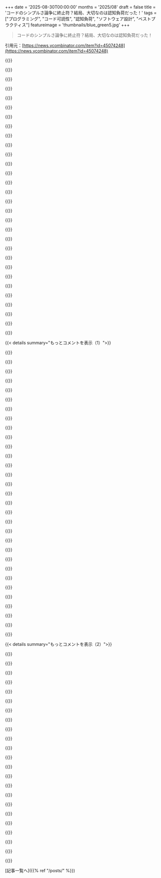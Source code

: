 +++
date = '2025-08-30T00:00:00'
months = '2025/08'
draft = false
title = 'コードのシンプルさ論争に終止符？結局、大切なのは認知負荷だった！'
tags = ["プログラミング", "コード可読性", "認知負荷", "ソフトウェア設計", "ベストプラクティス"]
featureimage = 'thumbnails/blue_green5.jpg'
+++

> コードのシンプルさ論争に終止符？結局、大切なのは認知負荷だった！

引用元：[https://news.ycombinator.com/item?id=45074248](https://news.ycombinator.com/item?id=45074248)




{{<matomeQuote body="プログラマーは認知負荷が低いシンプルな解決策を好むけど、何が”シンプル”かは意見が分かれるよね。慣れてるか、 mental model がコードと合うかで変わる。記事で推奨されてる早期リターンは goto と比較され、制御フローが分かりにくくなることもある。中間変数も”isSecure”みたいに一見分かりにくく、むしろ条件式の方が即座に理解できる場合も。HTTP コードは標準化されてて認知負荷が低いけど、カスタム JSON コードは違う。シンプルさは主観的で、誰にとってシンプルかに依るんだ。Kolmogorov complexity で測らない限り、客観的なシンプルさは存在しないんじゃないかな。" userName="defanor" createdAt="2025/08/31 07:12:30" color="#45d325">}}




{{<matomeQuote body="”isSecure”は調べたくなるけど、”condition4”や”condition5”は調べないってこと？記事のポイントは、”isSecure”ならどんな実装か推測できるけど、”condition4”だと何も分からないってことじゃないかな。<br>たとえば、isSecure = user.role == ’admin’ とか。<br>”is secure”みたいなコメントは中間変数にした方が良い。コメントは「なぜ？」を説明してくれないし、嘘をつくこともあるから、実行されるコードを信頼する方がいいよ。中間変数もざっと読むのに役立つしね。" userName="whilenot-dev" createdAt="2025/08/31 09:06:43" color="#ff33a1">}}




{{<matomeQuote body="”condition4”や”condition5”は例示用のプレースホルダーだと思ってたよ。”channel_encrypted”とか”checksum_verified”みたいな、もっと分かりやすい名前を想定してたんだ。<br>”isSecure”が嘘である可能性や、人によって解釈が違うって意見には賛成。チェックする手間や、変数の意味を覚えるのは大変だよね。これはよく議論されるテーマで、バランスが重要だ。結局、普遍的にシンプルと認められ、形式的に検証できるプラクティスやルールはないってのが僕の主張だよ。" userName="defanor" createdAt="2025/08/31 09:47:32" color="">}}




{{<matomeQuote body="経験的にもツール的にも、ネストされた if 文は認知負荷を上げるね。だから早期リターンの方が理解しやすいんだ。コードレビューでは命名についてよく議論になるけど、 juniors には”くだらない”って思われても、読みやすさやデバッグには超重要だよ。<br>あと、HTTP エラーコードについては君の意見を誤解してた、ごめん。あれはよく文書化されてるし、 HTTP 関連のコードを書くなら必須の知識だよ。" userName="prerok" createdAt="2025/08/31 18:00:32" color="">}}




{{<matomeQuote body="シンプルさは主観的だという意見に反論してる？それとも早期リターンみたいな例に言及してるだけ？僕はシンプルさは主観的だとすでに言ったから、早期リターンがなぜシンプルじゃないと思うかを説明するね。過去10年 Haskell や関数型言語をメインに使ってたから、 return や break がない制御フローに慣れてるんだ。例外も嫌い。命令型言語で早期リターンを使うこともあるけど、関数の一番最後に ret 変数を返すのが好き。これによりコード構造と制御フローの一貫性が保たれて、 Haskell や Scheme みたいにコードを読める。NASA の C style guide [0] も参照してて、これは goto と比較されることもある。これは唯一の正解じゃないけど、そういう考え方もあるんだ。 goto の賛否もシンプルさの視点の違いの例だよね。<br>URL: https://ntrs.nasa.gov/api/citations/19950022400/downloads/19..." userName="defanor" createdAt="2025/08/31 18:57:21" color="#ff5733">}}




{{<matomeQuote body="”isSecure = user.role == ’admin’”についてだけど、僕は中間変数を、意図よりもステートメントに合うように命名する方が好きだな。これは一種のセマンティック圧縮だね。例えば”isAdminUser = user.role == ’admin’”だと、条件に必要なロールの使用を隠さないで済むけど、”isSecure”だと何でもあり得る。管理者ユーザーの概念は隠したくないけど、ロールを使う具体的な方法は隠したい、って感じかな。あくまで僕の意見だけどね。" userName="dsego" createdAt="2025/08/31 12:36:33" color="">}}




{{<matomeQuote body="GPじゃないけど、名前付けは難しいってよく言われるように、もっと良い名前はいつも見つかるよね。”isSecure”や”isAdminUser”と”condition4”の間には、認知負荷にかなりの差があると思うよ。昔、”if (temp2 && temp17) temp5 = 1;”みたいなコードをデバッグしたことがあるんだけど、結局諦めて再実装したんだ。当時はまだユニットテストが一般的じゃなかったから、大変だったよ。" userName="prerok" createdAt="2025/08/31 17:49:19" color="#ff5733">}}




{{<matomeQuote body="これは Python でよく使われるパターンだよ。評価の前に変数を導入するんだ。例えば、”if (user.id ＜ 4 and user.session): ...”じゃなくて、”_user_has_access = (user.id ＜ 4 and user.session); if _user_has_access: ...”とか、 walrus 演算子を使って”if _user_has_access := (user.id ＜ 4 and user.session): ...”みたいにするんだ。同僚がこのパターンをすごく気に入ってて、彼のコードはいつも読みやすかったから、僕も今でもこれを使ってるよ！" userName="wraptile" createdAt="2025/09/01 04:34:42" color="">}}




{{<matomeQuote body="認知負荷ってのは、その人のメンタルモデルによるよね。馴染みとシンプルさは違うのに、同じに感じちゃうんだ。賢いけど型にはまらないコードを使うと、周りが学ぶコストを払うことになる。一度学べば楽になるけどね。だから、慣れてるコードをシンプルにするのは難しいんだ。記事の後半でも言ってたけど、新人くんを呼んでコードをレビューさせるのがいいよ。" userName="zakirullin" createdAt="2025/08/31 11:49:48" color="#38d3d3">}}




{{<matomeQuote body="プログラマーはシンプルな解決策を好むけど、どれがシンプルかで意見が割れるって話だよね。そこで「エゴの低さ」が重要だって。コードベースの品質は一貫性とまとまりで決まるから、ベストなコードベースは、趣味が似てるか、既存の規約に従う低エゴな人たちによって作られるんだ。客観的に悪いパターンもあるけどね。低エゴだと既存規約に従う→慣れる→シンプルに見える、って流れだ。" userName="PaulStatezny" createdAt="2025/08/31 14:59:42" color="#ff33a1">}}




{{<matomeQuote body="この前のコメントは必ずしも正確じゃないと思うな。誰もちゃんと理解してないのに、悪い慣習をみんなが守り続けてるプロジェクトにたくさん入ってきたよ。深いネストや早期exitなし、深いオブジェクト継承とかね。これって、多くの開発者が波風を立てたくないし、問題を悪化させずに複雑さを解きほぐすスキルがないから起こるんだ。" userName="Sleaker" createdAt="2025/08/31 18:49:08" color="#45d325">}}




{{<matomeQuote body="残念ながら、シンプルさには明確な定義がないよね。開発者は「慣れてるもの」をシンプルって呼ぶだけで、「ブランチが少ない」とか「コード行数が少ない」みたいな客観的な尺度じゃないんだ。せいぜい「スクロールが一番少ないコード」くらいしか思いつかないけど、これも測定が難しいし、IDEで軽減できるしね。" userName="nurettin" createdAt="2025/08/31 13:11:38" color="">}}




{{<matomeQuote body="同じように、短いチェックには三項演算子を好む人がいるよね。if/else/while/forの次に学ぶものだから賛成したい気持ちもあるけど、あれって略記だから、短くても必ずしも読みやすいとは限らないんだ。`value = condition ? a : b`みたいな単発なら気にならないけど、複数行になったりネストしたら問題視しちゃうな。" userName="Cthulhu_" createdAt="2025/08/31 10:42:04" color="">}}




{{<matomeQuote body="副作用がなければ、三項演算子の方が好きだな。意味合いがより引き締まって読みやすくなると思うし、コンパイラーが最適に処理してくれると信じてる。こういうフォーマットがすごくいい感じなんだ:`value = (condition)<br>      ? foo<br>      : bar;`" userName="davemp" createdAt="2025/08/31 11:27:30" color="">}}




{{<matomeQuote body="副作用や制御フローを伴う三項演算子は特に嫌いだな。制御フローの場合は常にインデントされてないと見落とすことがあるから、`if`文の方が断然良いと思う。" userName="mabster" createdAt="2025/08/31 10:57:24" color="">}}




{{<matomeQuote body="確かに、ある解決策をシンプルだと感じるかどうかの95%は、その馴染みやすさにあるんだよね。" userName="epolanski" createdAt="2025/08/31 11:19:32" color="">}}




{{<matomeQuote body="時には、改善されたバージョンよりも確立されたパターンの方が理解しやすいこともあるよね。そういう場合は慣習に従う方が良いんだ。例えば、HTTPコードを名前でなく直接比較する方が、Web開発の経験がある人なら誰でも読みやすいからね。" userName="dsego" createdAt="2025/08/31 12:34:56" color="">}}




{{<matomeQuote body="ChatGPTが「エレガント」とか「シンプル」って言葉を軽々しく使うのにムカつくんだよね。そんな言葉、二択じゃないし、まるでやる気満々のインターンが先生に媚びてるみたいでさ。数々のコードを学習したデジタル脳の思考とは思えないんだよな。" userName="mikepurvis" createdAt="2025/08/31 12:50:25" color="#ff33a1">}}




{{<matomeQuote body="あなたの怒り、もしかしてChatGPTが「エレガント」や「シンプル」について価値判断をしてるって思ってるから？ChatGPTがそういう概念をどこで学んだか、ちゃんと知ってるんだよね？" userName="lazylester" createdAt="2025/09/01 13:24:33" color="">}}




{{<matomeQuote body="記事の「早期リターン」についてだけど、僕は複雑さを減らすと思うよ。でもOusterhoutは「複雑さ」って変更のしやすさだって言ってるんだ。もし言語に早期リターンしかないなら、後からコードを追加しにくいのが難点だね。良い言語なら「break」とかラベル付きブロックとか、cleanupセクションがあるべきだよ。Javaの例外処理とはちょっと違うけどね。" userName="brucehoult" createdAt="2025/08/31 08:21:19" color="#785bff">}}




{{<matomeQuote body="あなたの言う「良い言語」じゃなくてもさ、その「break」とかラベル付きブロックとか、全部関数でラップすれば実現できるじゃん。C言語でいつもやってるパターンだよ。" userName="derf_" createdAt="2025/08/31 08:57:02" color="#38d3d3">}}




{{<matomeQuote body="関数をラップするより、ブロックをラップする方が正直めんどくさいよ、特にC言語だと関数をネストできないし。すべてのプログラミング言語は本質的に同じだけど、記事のタイトルにもあるように「認知負荷」って視点だと、便利な言語とそうでない言語があるってことだよね。" userName="brucehoult" createdAt="2025/08/31 09:05:28" color="#ff5733">}}




{{<matomeQuote body="C/C++の昔からの議論だよね、これ。Cの人たちはexitブロックを好むし、C++の人たちはデストラクタを使いたがる。僕はC++派だから、早期リターンを推すよ。だって、どの操作にフォールバックがないかすぐ分かるし、「return」を見れば「else」がないって一目で分かるから。それに、コードのインデントが深くならないのも良い点だね。" userName="neutronicus" createdAt="2025/08/31 11:39:56" color="#38d3d3">}}




{{<matomeQuote body="個人的には成功値を早期リターンするのには反対かな。僕は関数の最後に成功値を返すのが好きだよ。エラーとかnullなら早期リターンもアリだけど、成功値だとコードが読みにくく感じるんだ。パフォーマンスが必要な時以外は避けるべきだと思うね。例で示したように、`stepsResult`を宣言して最後に返す方が、制御フローがずっと分かりやすくて、クリーンアップコードも置きやすいんだ。" userName="mattmanser" createdAt="2025/08/31 12:10:37" color="#ff5c5c">}}




{{<matomeQuote body="僕は単一リターンと早期リターンの両方が好きだよ。例えばこんな感じだね: https://github.com/lelanthran/libds/blob/b5289f6437b30139d42..." userName="lelanthran" createdAt="2025/08/31 15:26:13" color="">}}




{{<matomeQuote body="これはJohn Ousterhoutの『A Philosophy Of Software Design』から僕が得た一番の学びだよ。みんなにこの本を勧めるね。要するに、ソフトウェア設計では複雑さを最小限にすべきで、複雑さってのは「変更のしやすさ」なんだ。そしてその「しやすさ」は、理解するのに必要な「認知負荷」の量で決まるってことさ。" userName="exclipy" createdAt="2025/08/30 20:51:09" color="#45d325">}}




{{<matomeQuote body="ルールじゃ好みや経験は測れないし、結局アーキテクチャは人や文化次第。この記事は良いけど、本当に必要な人には響かないだろうな。Rob PikeがGoogleにいなきゃGoは生まれなかったってこと。(好き嫌いは別の話だけどね)" userName="YZF" createdAt="2025/08/30 23:02:00" color="#45d325">}}




{{<matomeQuote body="俺からするとDRYはアンチパターンだね。アプリがちゃんと理解されるまでは、むしろ同じことを繰り返せ！1バージョン目で問題、2バージョン目で解決策、3バージョン目になって初めてDRYを考えればいいんだよ。" userName="bsenftner" createdAt="2025/08/30 20:58:36" color="#38d3d3">}}




{{<matomeQuote body="DRYってのは「同じ処理を再実装するな」って意味じゃなくて、「コードをコピペするな」って話だぞ。最初は楽かもしれないけど、後で変更が超大変になるからやめとけ。" userName="zahlman" createdAt="2025/08/30 21:50:56" color="#45d325">}}




{{<matomeQuote body="うちのチームで試してることなんだけど、関数のサイクロマティック複雑度は低めに、コメントとシグネチャはしっかり書くようにしてる。これで認知負荷が超減ったんだ。複雑なロジックはdo_thing_a(); do_thing_b(); do_thing_c(); みたいに分けちゃうけど、むしろそれがコードの「あらすじ」みたいになって、すごく読みやすいぞ。" userName="safety1st" createdAt="2025/08/31 03:47:01" color="#38d3d3">}}




{{< details summary="もっとコメントを表示（1）">}}

{{<matomeQuote body="DRYはジュニア開発者がよくハマる罠だ。早すぎる最適化になることもあるし、重複を避けるために抽象化を追加したり、本来独立してるはずのコンポーネントを繋いじゃったりする。結果、後で変更が大変になったり、影響範囲がデカくなったりするんだ。" userName="ryeats" createdAt="2025/08/30 22:19:44" color="#45d325">}}




{{<matomeQuote body="「どんなルールも何にでも使える」って言うけど、複雑さを排除するルールなら話は別だろ。俺のルールはこれだ。1. マルチスレッド禁止。(See Mozilla’s ”You must be this high” sign) 2. Visitorパターン禁止。(See grug oriented development) 3. Observerパターン禁止。(See django when signals need to run in a particular order) 4. カスタムDSL禁止。5. XML禁止。(XMLに関しては喧嘩売ってるぞ！)" userName="bb88" createdAt="2025/08/31 02:46:18" color="#ff5c5c">}}




{{<matomeQuote body="客観的な数値目標で読みやすいコードは作れない。それより、コードレビューで同僚が困ったら、コードとコメントだけで説明できるように書き直せ！口で説明するんじゃなくてな。最高のリンターは、やっぱり同僚の主観的なレビューだよ。これ、チームが変わっても機能するんだ。" userName="hakunin" createdAt="2025/08/31 06:13:04" color="#ff5733">}}




{{<matomeQuote body="似てるコードを統合しないなら、その理由をコメントで書いとけ。コピペはダメだ。（言語/フレームワークのボイラープレートが多すぎて再利用が面倒な時以外は。）もし気づかずに同じこと書いてたら問題あり。リファクタリングした関数が要件変更で無理になったら、また別の似たバージョンを作ればいいさ。" userName="zahlman" createdAt="2025/08/30 22:54:25" color="#785bff">}}




{{<matomeQuote body="コメント4のサイクロマティック複雑度についてはhttps://github.com/fzipp/gocyclo、コメントについてはhttps://github.com/mgechev/reviveを見てみろ。関数にコメント書けってのはアーキテクチャじゃないし、みんなサイクロマティック複雑度を誤解しすぎ。あるチームなんて’else’キーワード使うのを禁止してたぞ！" userName="awesome_dude" createdAt="2025/08/31 05:38:59" color="#785bff">}}




{{<matomeQuote body="ヨーロッパ展開で、俺は既存のインフラを「Europe」ってフォルダに丸ごとコピペしたんだ。そしたら、ヨーロッパ限定の要件が来た時に、変更が超簡単だったんだよ。何十万行ものYAMLをコピペしたのが悪い選択だとは思わないし、俺には25年の経験があるんだぜ。" userName="MrDarcy" createdAt="2025/08/31 01:53:23" color="#ff5733">}}




{{<matomeQuote body="コードレビューする人にいつも伝えるのに苦労するのが、俺に理解させようとしないで、読者みんながわかるように自己説明的にしてほしいってことなんだ。（もちろん、明示的に頼むよ）俺はたまに、コードを行ったり来たりしてやっと理解できたことについて質問して、どうしたらもっと分かりやすくなるか考えてもらうこともあるんだ。残念ながら、ほとんどの人は最高の“先生”になろうと考えるより、自分の考え（不安？）を説明することに集中しちゃうんだよね。" userName="necovek" createdAt="2025/08/31 06:52:45" color="#ff33a1">}}




{{<matomeQuote body="Visitorパターンは、コンパイラ開発みたいな一部の分野ではめちゃくちゃ便利だよ。" userName="cyberax" createdAt="2025/08/31 05:56:19" color="">}}




{{<matomeQuote body="俺は音楽家としてこの原則に慣れてるんだけど、ソフトウェアの世界に入ってからも通用するなんて面白いな。" userName="braebo" createdAt="2025/08/30 23:32:43" color="">}}




{{<matomeQuote body="Rule of Threeとすごく近いよね。一度の重複はOKだけど、3回目が必要ならリファクタリングを考えよう。<br>https://en.wikipedia.org/wiki/Rule_of_three_(computer_progra...<br>俺はこれ、かなり良い妥協点だと思うよ。昔はコードを全く重複させないようにしてたんだけど、結局は苦労のほうが大きかったな。2つの場所でコードが必要ならコピペを許して、3つ以上ならリファクタリングする、これがかなり良い経験則だね。" userName="martinpw" createdAt="2025/08/30 22:39:46" color="#ff33a1">}}




{{<matomeQuote body="俺は複雑さの量に苦労してるんだ。経験の浅いSWEとして、関数呼び出しの数（A）＋ソースコードファイルの数（B）がNに達すると、全部頭に入れるのが難しいんだ。特に、Bが3以上、Aが3以上だと、画面を切り替えずに全ファイルを見るにはB個の画面が必要だし、Aが増えると認知負荷が上がるんだ、特に“パターン”が絡んでくるとね。でも俺は経験不足だから、これが俺の経験不足のせいなのか、それとも本当に無駄な複雑さが原因なのか、判断できないんだ。" userName="ferguess_k" createdAt="2025/08/31 02:58:25" color="#38d3d3">}}




{{<matomeQuote body="その逆で、DRY原則が足りなかったせいで、変更が必要な場所のうち一部しか変わらず、バグを招くこともあるんだ。俺からすると、具体的に同じ振る舞いをさせるつもりがあるものこそ、DRYに保つべきだね。" userName="rkomorn" createdAt="2025/08/30 22:49:53" color="#ff5733">}}




{{<matomeQuote body="それはAlgebraic Data Typesとパターンマッチングがない言語でしか当てはまらない話だよね。最近じゃJavaだってこれらを持ってるのに。" userName="brabel" createdAt="2025/08/31 08:11:06" color="">}}




{{<matomeQuote body="「アーキテクチャの議論には勝てない」って心底共感するよ。でも最近はこれを理解して受け入れ始めたら、いつも俺と逆の立場を取るように見えるアーキテクトとの議論のイライラが減ってきたんだ。正しいとか間違ってるとかないんだ。頭の中で何を優先するかで、常に違うトレードオフがあるだけなんだよね。" userName="mnsc" createdAt="2025/08/31 07:01:15" color="#ff5c5c">}}




{{<matomeQuote body="「記事は良いけど、本当に必要な人には伝わらない」ってのは本当だね。一度読んだだけで考え方は変わらないし、メンターについても結果はイマイチ。エンジニアは完全に同意しても、真逆のことするんだから。過去の意思決定が何につながったかのフィードバックループを構築するのが一番難しいみたい。それが完了するのに数年かかるから、ほとんどの人は自分のアーキテクチャの決定が悲惨な結果を招いたことを忘れちゃうんだよね。あるいは自分とは関係ないって思っちゃう。" userName="zakirullin" createdAt="2025/08/31 00:57:06" color="#45d325">}}




{{<matomeQuote body="コードレビューでは、まず人間関係を築くのが大事だよ。僕はいつも、例示コードと「このバージョンどう思う？いくつか明確にしてみたんだけど」って質問のレビューコメントを残してる。何が明確になったか説明すると、たいてい報われるんだよね。" userName="hakunin" createdAt="2025/08/31 07:04:43" color="#ff33a1">}}




{{<matomeQuote body="デフォルト設定とオーバーライドを使うのが普通じゃない？<br>あんたのアプローチ（完全コピー）だとさ、まず1. EuropeとUSAで同じ変更をする時、2箇所でやんなきゃいけない。2. 数千行のコードで1行だけ違う場合、どっちがどっちか分かりづらい。3. 将来Africaを追加したら、さらに問題が複雑になるよ。" userName="chipsrafferty" createdAt="2025/08/31 02:14:30" color="#785bff">}}




{{<matomeQuote body="完全コピーは`if`文やfeature flagなしで段階的なロールアウトができるから、変更をずらせて逆にメリットなんだよ。インシデントの時はコードの読みやすさが超重要だし、オーバーライドは認知負荷を上げるからやらない。共通部分は`import`で対応する。1行の違いは`diff`で見れば一発だし、Africaが増えてもコピーするだけ。チームもインフラもこれならスケールするし、みんなの認知負荷も減るんだ。" userName="MrDarcy" createdAt="2025/08/31 03:06:18" color="#785bff">}}




{{<matomeQuote body="「2. No visitor pattern. (See grug oriented development)」ってやつ、個人的にはすごく嫌なんだよね。自分が下手だからって思ってるけど。今度『grug』を読んでみるよ。あと、一行関数も大嫌いなんだ。" userName="ferguess_k" createdAt="2025/08/31 03:01:16" color="">}}




{{<matomeQuote body="うちのチームは100%テストカバレッジ必須なんだけど、Foo, Bar, Bazってテーブルが80～90%共通ロジックを持ってても、共通の抽象コンポーネントにはしないんだ。3つのファイルとテストを維持してて、変更はコピペで済ませることが多いよ。共通化すると追加ファイルが増えて、変更が大変になったり、テストの連鎖更新が起きたりする可能性もあるからね。6年間動いてるコードベースを、ビジネス上の理由なしに書き換えるのは現実的じゃないってこと。" userName="chipsrafferty" createdAt="2025/08/31 02:24:47" color="#38d3d3">}}




{{<matomeQuote body="これ、マジで地獄みたいだね。<br>すべての関数がコメントを必要とするわけじゃないし、複雑さは発生した時に直せばいいんじゃない？複雑さを禁止するのはやめたほうがいいよ。" userName="cncjchsue7" createdAt="2025/08/31 05:51:55" color="">}}




{{<matomeQuote body="音楽やプログラミングって、自分が作ったものを「他人」の視点で見るのがマジで難しいんだよね。時間を置いて忘れるか、新鮮な視点をキープできるかが品質を上げるコツ。すぐに自分の作品に慣れちゃうと問題点が見えなくなるから。すぐに自分のコードを「新鮮な目」で読めるようになったら、それって最強のチートコードだよ。時間をかけて作ったものがダメで、即興が傑作になるのは、まさにその視点を維持できたからなんだ。" userName="hakunin" createdAt="2025/08/31 02:43:02" color="#ff33a1">}}




{{<matomeQuote body="俺の若い同僚たちはみんな俺のキャッチフレーズを知ってるよ。「コピー・ペーストはタダ！抽象化は高くつく！」ってね。" userName="fenomas" createdAt="2025/08/31 01:35:17" color="#ff33a1">}}




{{<matomeQuote body="Visitorパターンってさ、グラフの探索と処理を分けられるんだよ。パターンマッチングがある言語でもやっぱり必要になるんだ。<br>あと網羅性チェックも便利で、全部処理するか、興味ない部分はno-opにするか選べる。RustのコンパイラでもVisitorパターンが使われてる例がここにあるよ: https://github.com/rust-lang/rust/blob/64a99db105f45ea330473..." userName="cyberax" createdAt="2025/08/31 08:41:36" color="#ff33a1">}}




{{<matomeQuote body="「if文の山」アーキテクチャって一見簡単でチケットも閉じやすいけど、本当はバグだらけでデータ漏洩のリスクもあるんだよね。<br>でも、企業ではビジネスロジックがコロコロ変わるから、ちゃんとした抽象化は難しい。結局、「if文の山」が最善策なのかな？って悩んでるよ。" userName="Buttons840" createdAt="2025/08/30 14:15:23" color="#ff33a1">}}




{{<matomeQuote body="ビジネスソフトウェアだと「if文の山」が結構最適解に近いと思うよ。<br>デカい変更より小さいルール変更が求められるしね。<br>古参のベテランが大事なコードをメンテするやり方、変に見えるけど、どこでもうまく機能してる。<br>最新システムへの刷新なんて、だいたい失敗してお金もかかるし。" userName="marginalia_nu" createdAt="2025/08/30 14:40:14" color="#ff5733">}}




{{<matomeQuote body="PMが「複数住所配送できる？」って聞いたら、ベテランは「if文の山」だから2年以上かかるって。<br>PMは短い納期を迫って、ベテランはしぶしぶ応じて、結局プロジェクト途中で会社を辞めるんだ。<br>あるあるだよね。" userName="Buttons840" createdAt="2025/08/30 14:52:42" color="">}}




{{<matomeQuote body="ソフトウェアエンジニアリングのベストプラクティスって、ビジネスの無茶な要求の前には通用しないことが多いよ。<br>ビジネスのスピードと短期的な利益優先のせいで、まともな開発はほぼ無理で、if-elseのネストが必要になるんだ。<br>だから、ソフトウェアエンジニアリングとプロダクトエンジニアリングは別物として考えるべきだと思う。" userName="ttz" createdAt="2025/08/30 14:55:39" color="#785bff">}}




{{<matomeQuote body="「if文の山」の件なら「Big Ball of Mud」の論文[1]を読むといいよ。<br>システムって最初「Big Ball of Mud」から始まって、成長して、デザインも改善されるんだけど、変化のせいでまた壊れるんだ。<br>本番ソフトウェアは常に変わるから、ドメインモデリングと、そこそこの抽象化、建設的破壊で対応するのが仕事だよ。<br>詳しいブログ[2]もあるよ。<br>[1] https://laputan.org/mud/mud.html [2] https://swizec.com/blog/big-ball-of-mud-the-worlds-most-popu..." userName="Swizec" createdAt="2025/08/30 14:23:45" color="#38d3d3">}}




{{<matomeQuote body="ビジネスロジックのオーナーがそれをケアしないって話だけど、実際は企業がそうさせてるんだよ。<br>エンジニアの在職期間は短いし、いろんなオーナーが変わる中でまともな引き継ぎもない。<br>数ヶ月前に来たばかりの君が、責任だけ押し付けられても何もできないよね。<br>同じ人が長く見るコードベースとは全然違うよ。" userName="atomicnumber3" createdAt="2025/08/30 14:55:05" color="#38d3d3">}}

{{</details>}}




{{< details summary="もっとコメントを表示（2）">}}

{{<matomeQuote body="「if文の山」って、まさにビジネスの取引そのものだよね。<br>変な条件付きの契約とか、全部if文の塊だよ。<br>ビジネスロジックのもう一つの良いモデルはスプレッドシートで、これはSQLがぴったりくる。<br>関数型とかOOPのモデルは、条件とかクエリを動かすための足場じゃないと、柔軟性がないんだよね。" userName="api" createdAt="2025/08/30 14:43:59" color="#785bff">}}




{{<matomeQuote body="この手の論文を書く人って、本当の「Big Ball of Mud」コードを現場で見たことないんじゃないかな？<br>「Big Ball of Mud」でいいって言う人は、ホントの泥沼を知らないんだよ。<br>俺が経験した真の泥団子は、全容解明だけで数ヶ月、改善にはチームで数年かかるレベルだった。" userName="citizenpaul" createdAt="2025/08/30 19:00:01" color="#38d3d3">}}




{{<matomeQuote body="「if文の山」を理解するには真理値表を作るのがいいよ。<br>例えば5つのif文があるなら、5列32行の表で全パターンを洗い出して、どうなるべきか書き出すんだ。<br>if文が増えると組み合わせが爆発的に増えるけど、これなら全ケースをリストにできるから、コードの再構築もしやすくなるよ。" userName="ajuc" createdAt="2025/08/30 23:22:57" color="#ff5733">}}




{{<matomeQuote body="エンジニアの在職期間が短いのは、会社がクビにするんじゃなくて、社員が10%の昇給のために短いスパンでどんどん転職するからだよ。" userName="eastbound" createdAt="2025/08/30 14:59:49" color="">}}




{{<matomeQuote body="この1週間Codex CLIで遊んでたんだけどさ、バグ修正するときに、そのバグ専用の特殊ケースをコードに追加しまくるんだよね。抽象化を促さないとパターンを認識してくれない。ただの“if”文を「ヒューリスティック」って言ってどんどん追加するだけ。10個のテストを直しても、同じバグの新しいテストは失敗するの。" userName="hmottestad" createdAt="2025/08/30 14:25:24" color="#785bff">}}




{{<matomeQuote body="多くのソフトウェアエンジニアリングの「ベストプラクティス」って、ビジネス要件にぶち当たると使い物にならないんだよね。現実では問題なんて最初から分かってないし、何を作るべきかも不明。ソフト開発は進化の過程だから、常に変化が必要なんだよ。自分のサイドプロジェクトでも、時間と共にアイデアや要件が変わるのを見ればわかるはず。" userName="andix" createdAt="2025/08/30 20:07:13" color="#38d3d3">}}




{{<matomeQuote body="結局、問題の核心は現実世界とビジネスが本当にゴチャゴチャで、まさに“if”文の山だってことだよね。技術的な問題とか一般化できるなら抽象化で“if”文を減らせるけど、ドメイン自体が複雑で曖昧だと、抽象化もツールも柔軟性を組み込むことでしか助けにならない。だって矛盾が「バグ」じゃなくて「特徴」ってこともあるんだからさ。" userName="djtango" createdAt="2025/08/30 15:20:13" color="#38d3d3">}}




{{<matomeQuote body="無効なデータを表現できないようにすると、コードってすごくシンプルになるんだよ。最初に妥当性をチェックして、例えば5つのbool値が32通りのうち7通りの組み合わせしか有効じゃないなら、それを7要素のenumに変換しちゃう。そしたら後は網羅的な“switch”文で処理すれば、コンパイラが全部のケースをチェックしてくれるから、変更があっても安心だね。" userName="cma" createdAt="2025/08/31 16:47:55" color="#ff33a1">}}




{{<matomeQuote body="良いソフトウェア設計ってのは、進化に対応しつつベストプラクティスを守ることなんだよ。でもさ、進化が無秩序で、一般化できない特殊ケースやルールが山ほど出てきたら、それが現実の「未知の未知」ってやつだね。そうなると、もう“if else”でパッチを当てるしかないんだ。" userName="ttz" createdAt="2025/08/30 22:50:47" color="">}}




{{<matomeQuote body="「泥だんごコード」が良いなんて思わないけど、それを管理したり、修正したり、拡張したりするのが仕事なんだよね。完璧なコードベースなんて理想論だし、現状動いてるものを動かし続けるのがエンジニアリング。サンフランシスコの水道管直すのに街全部作り直さないのと同じさ。ごちゃごちゃを管理可能に保つのが大事なんだよ。" userName="Swizec" createdAt="2025/08/30 20:32:14" color="#ff5c5c">}}




{{<matomeQuote body="「単一オーダーを複数アドレスに発送」みたいな要件変更って、別に問題じゃないんだよ。テーブルを追加してAPIを更新し、v2を公開すればいいだけ。問題なのは、みんなが安易な近道を選んで、ワークアラウンドだらけのシステムにしちゃうこと。抽象化は柔軟だから、必要に応じて変えればいい。変更が大変じゃないようにコードを設計するべきなんだ。" userName="sfn42" createdAt="2025/08/30 19:51:26" color="#45d325">}}




{{<matomeQuote body="(前のコメントの例の続きだよ) PMが「2週間で複数アドレス配送、できる？」って言って、経験の浅い奴が「やります！」って答える状況ね。そいつは結局、古いコードに“if”文で新しいロジックをごちゃっと追加して、エラー処理も適当にしちゃうんだ。" userName="weiliddat" createdAt="2025/08/30 17:44:05" color="#38d3d3">}}




{{<matomeQuote body="“if”文だらけでもコードはシンプルにできるんだ。“if”文を上に持ち上げれば、可変性を一箇所にまとめて実装・文書化できるよ。入出力を正確にモデル化して、統一データ型はできるだけ後回しにしよう。クラスとかパターンなんて、本当に必要な時に使う最後の手段だね。管理が楽なら関数もファイルもいらないし、最近のフレームワークは無駄な分離が多いって思うな。" userName="vjerancrnjak" createdAt="2025/08/30 14:47:05" color="#ff5733">}}




{{<matomeQuote body="ビジネスソフトウェアの品質って、「泥だんごコード」かどうかじゃなくて、以下の3つで測られるんだ。<br>1. 次の要件変更にどれだけ早く対応できるか？<br>2. どれくらいバグが少ないか？<br>3. そのコードがどれだけ金を稼ぐか、節約するか。<br>良いアーキテクチャは1と2に影響するけど、LLMがコード書く時代になれば、その影響も薄れるだろうね。結局、一番大事なのは3なんだ。ソフト開発の「アート」なんて、ビジネスでは大して評価されないってことだよ。" userName="vasco" createdAt="2025/08/30 14:21:31" color="#ff5733">}}




{{<matomeQuote body="新機能を追加するたびに、それまでの抽象化が台無しになるような機能の構築順序を慎重に選べるよ。" userName="helge9210" createdAt="2025/08/30 15:38:11" color="">}}




{{<matomeQuote body="意図を明確にし、根底にあるドメインを説明することの方が、純粋な“抽象化”よりも価値があるのかもしれないね。" userName="DarkNova6" createdAt="2025/08/30 15:28:21" color="#ff5733">}}




{{<matomeQuote body="`callNewModule`は奇妙なバグだらけ。特定の会社への発送でラベルが空になったり、請求書が複数生成されたり。セールスが売った機能が1年後に動かなくなり、未発送の在庫が増えまくる。Eager Beaverはもう会社を辞めてて、自分のコードは最高だったって自慢してるけど、火消ししてるのはGrey Beardだよ。PMに「こんな事態を防ぐためだった」と言っても信じてもらえないだろうね。" userName="quectophoton" createdAt="2025/08/30 18:11:14" color="#38d3d3">}}




{{<matomeQuote body="抽象化は、新しい目標や制約が入っても自然に進化するプログラムを作るツールになるよ。他のエンジニアもコードを上から下まで読まずに、高レベルで理解できるしね。コードが変わる可能性があるなら、抽象化なしで得た初期の成功はすぐに、利子付きで返済させられる。抽象化はシンプルさそのもの。経験豊富なプログラマーが最初から抽象化を用いるのは、それがメリットだと知ってるからだよ。専門家は、タスクごとに適切な抽象化のレベルを知っていて、いつ適用すべきかを理解している。だから、経験の浅いエンジニアには抽象化が不器用で遠回りに感じられることもあるんだ。" userName="soulofmischief" createdAt="2025/08/30 15:59:17" color="#785bff">}}




{{<matomeQuote body="彼らはすごくヘッジして、一つのやり方を試してはエラーハンドラを用意し、また全然違うやり方を試すんだ。どれか一つが正しいはずなのに、気にしない。どのパスが実際に使われているかを確認して、他を削除するのに骨が折れるよ。こういう行動は、品質を無視して一発で修正できるSWEのベンチマーク最適化のせいだと確信してる。この文脈なら、こんなコードを書くのも納得だね。" userName="xyzzy123" createdAt="2025/08/30 15:02:55" color="#785bff">}}




{{<matomeQuote body="「問題ないよ。注文に複数の住所を対応させたいだけなら、OrdersとShippingAddressesの間にリレーションシップテーブルを追加すればいい」って言うけどさ。各場所にどのアイテムがどれだけ出荷されるの？各サブ注文の履行状況は？実際にその住所に送るの？それともクロスドッキングのために箱を梱包してマーキングして、最終住所に近い地域DCに発送を分割するの？DBスキーマとコードで多くのことを更新する必要があるんだよ。これが良い例じゃないって思うなら、これは大手小売業者の実際の注文の例だからね。" userName="RaftPeople" createdAt="2025/08/31 16:28:35" color="#785bff">}}




{{<matomeQuote body="OOPでもね…仮想関数は大量の`if`文を引き継ぐから、`if`文は仮想関数を持つクラスをインスタンス化する場所に移動するだけ。改善はあるけど、一つのクラスが多くの仮想関数を持てるから、同じ質問をする全ての`if`文を、適切な仮想関数を持つクラスを作成する一つの`if`文に置き換えられるんだ。クラスが複数の質問に対して仮想である必要がある場合は、もっと複雑になるけどね。" userName="AnimalMuppet" createdAt="2025/08/30 17:26:01" color="#ff5733">}}




{{<matomeQuote body="「不正なデータを表現できないようにすれば、多くのコードがシンプルになる」って言うけど、それは夢だよね。エラーハンドリングがそれを打ち砕くんだ :)" userName="ajuc" createdAt="2025/08/31 19:48:07" color="#785bff">}}

{{</details>}}



[記事一覧へ]({{% ref "/posts/" %}})
